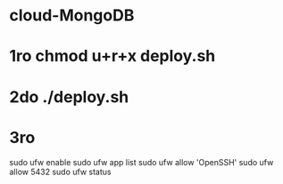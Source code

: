 # cloud-MongoDB
# 1ro chmod u+r+x deploy.sh
# 2do ./deploy.sh

# 3ro 
sudo ufw enable
sudo ufw app list
sudo ufw allow 'OpenSSH'
sudo ufw allow 5432
sudo ufw status
